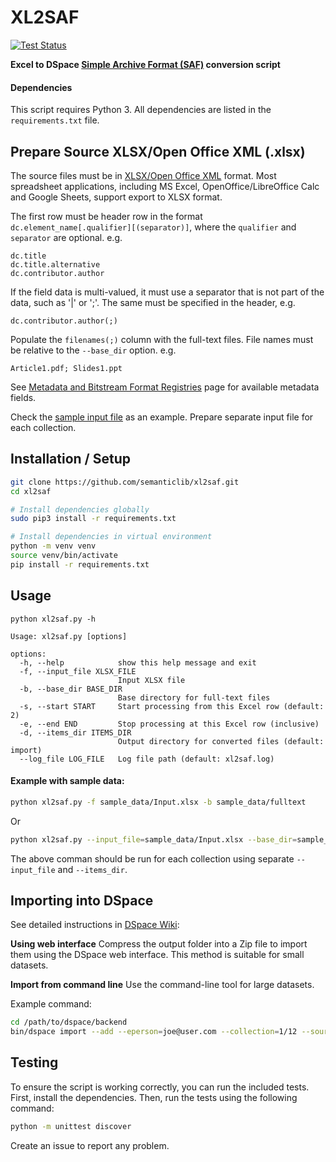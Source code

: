 # XL2SAF

[![Test Status](https://github.com/semanticlib/xl2saf/actions/workflows/test.yml/badge.svg)](https://github.com/semanticlib/xl2saf/actions/workflows/test.yml)

**Excel to DSpace [Simple Archive Format (SAF)](https://wiki.lyrasis.org/pages/viewpage.action?pageId=104566653) conversion script**

#### Dependencies
This script requires Python 3. All dependencies are listed in the `requirements.txt` file.

## Prepare Source XLSX/Open Office XML (.xlsx)
The source files must be in [XLSX/Open Office XML](https://www.loc.gov/preservation/digital/formats/fdd/fdd000398.shtml) format. Most spreadsheet applications, including MS Excel, OpenOffice/LibreOffice Calc and Google Sheets, support export to XLSX format.

The first row must be header row in the format `dc.element_name[.qualifier][(separator)]`, where the `qualifier` and `separator` are optional. e.g.
```
dc.title
dc.title.alternative
dc.contributor.author
```

If the field data is multi-valued, it must use a separator that is not part of the data, such as '|' or ';'. The same must be specified in the header, e.g.
```
dc.contributor.author(;)
```

Populate the `filenames(;)` column with the full-text files. File names must be relative to the `--base_dir` option. e.g.
```
Article1.pdf; Slides1.ppt
```

See [Metadata and Bitstream Format Registries](https://wiki.lyrasis.org/display/DSDOC7x/Metadata+and+Bitstream+Format+Registries) page for available metadata fields.

Check the [sample input file](./sample_data/Input.xlsx) as an example. Prepare separate input file for each collection.

## Installation / Setup
```bash
git clone https://github.com/semanticlib/xl2saf.git
cd xl2saf

# Install dependencies globally
sudo pip3 install -r requirements.txt

# Install dependencies in virtual environment
python -m venv venv
source venv/bin/activate
pip install -r requirements.txt
```

## Usage
```shell
python xl2saf.py -h
```
```
Usage: xl2saf.py [options]

options:
  -h, --help            show this help message and exit
  -f, --input_file XLSX_FILE
                        Input XLSX file
  -b, --base_dir BASE_DIR
                        Base directory for full-text files
  -s, --start START     Start processing from this Excel row (default: 2)
  -e, --end END         Stop processing at this Excel row (inclusive)
  -d, --items_dir ITEMS_DIR
                        Output directory for converted files (default: import)
  --log_file LOG_FILE   Log file path (default: xl2saf.log)

```

#### Example with sample data:
```bash
python xl2saf.py -f sample_data/Input.xlsx -b sample_data/fulltext
```
Or
```bash
python xl2saf.py --input_file=sample_data/Input.xlsx --base_dir=sample_data/fulltext --items_dir=items_import --start=2 --end=10
```

The above comman should be run for each collection using separate `--input_file` and `--items_dir`.

## Importing into DSpace
See detailed instructions in [DSpace Wiki](https://wiki.lyrasis.org/pages/viewpage.action?pageId=104566653):

**Using web interface**
Compress the output folder into a Zip file to import them using the DSpace web interface. This method is suitable for small datasets.

**Import from command line**
Use the command-line tool for large datasets.

Example command:
```bash
cd /path/to/dspace/backend
bin/dspace import --add --eperson=joe@user.com --collection=1/12 --source=items_import --mapfile=mapfile
```

## Testing

To ensure the script is working correctly, you can run the included tests. First, install the dependencies. Then, run the tests using the following command:

```bash
python -m unittest discover
```

Create an issue to report any problem.
